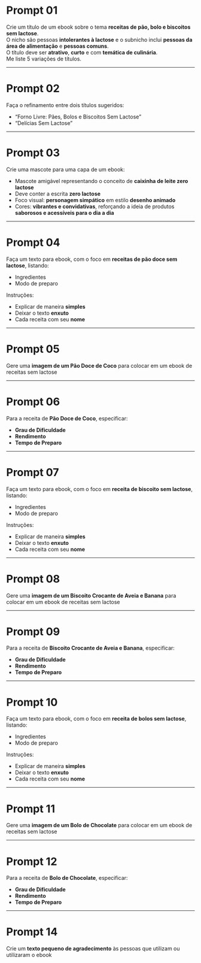 # Prompt 01
Crie um título de um ebook sobre o tema **receitas de pão, bolo e biscoitos sem lactose**.  
O nicho são pessoas **intolerantes à lactose** e o subnicho inclui **pessoas da área de alimentação** e **pessoas comuns**.  
O título deve ser **atrativo**, **curto** e com **temática de culinária**.  
Me liste 5 variações de títulos.

---

# Prompt 02
Faça o refinamento entre dois títulos sugeridos:  
- “Forno Livre: Pães, Bolos e Biscoitos Sem Lactose”  
- “Delícias Sem Lactose”

---

# Prompt 03
Crie uma mascote para uma capa de um ebook:  
- Mascote amigável representando o conceito de **caixinha de leite zero lactose**  
- Deve conter a escrita **zero lactose**  
- Foco visual: **personagem simpático** em estilo **desenho animado**  
- Cores: **vibrantes e convidativas**, reforçando a ideia de produtos **saborosos e acessíveis para o dia a dia**

---

# Prompt 04
Faça um texto para ebook, com o foco em **receitas de pão doce sem lactose**, listando:  
- Ingredientes  
- Modo de preparo  

Instruções:  
- Explicar de maneira **simples**  
- Deixar o texto **enxuto**  
- Cada receita com seu **nome**

---

# Prompt 05
Gere uma **imagem de um Pão Doce de Coco** para colocar em um ebook de receitas sem lactose

---

# Prompt 06
Para a receita de **Pão Doce de Coco**, especificar:  
- **Grau de Dificuldade**  
- **Rendimento**  
- **Tempo de Preparo**

---

# Prompt 07
Faça um texto para ebook, com o foco em **receita de biscoito sem lactose**, listando:  
- Ingredientes  
- Modo de preparo  

Instruções:  
- Explicar de maneira **simples**  
- Deixar o texto **enxuto**  
- Cada receita com seu **nome**

---

# Prompt 08
Gere uma **imagem de um Biscoito Crocante de Aveia e Banana** para colocar em um ebook de receitas sem lactose

---

# Prompt 09
Para a receita de **Biscoito Crocante de Aveia e Banana**, especificar:  
- **Grau de Dificuldade**  
- **Rendimento**  
- **Tempo de Preparo**

---

# Prompt 10
Faça um texto para ebook, com o foco em **receita de bolos sem lactose**, listando:  
- Ingredientes  
- Modo de preparo  

Instruções:  
- Explicar de maneira **simples**  
- Deixar o texto **enxuto**  
- Cada receita com seu **nome**

---

# Prompt 11
Gere uma **imagem de um Bolo de Chocolate** para colocar em um ebook de receitas sem lactose

---

# Prompt 12
Para a receita de **Bolo de Chocolate**, especificar:  
- **Grau de Dificuldade**  
- **Rendimento**  
- **Tempo de Preparo**

---

# Prompt 14
Crie um **texto pequeno de agradecimento** às pessoas que utilizam ou utilizaram o ebook
